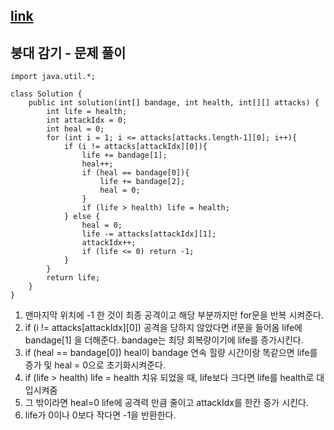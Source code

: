 ## [link](https://school.programmers.co.kr/learn/courses/30/lessons/250137)

## 붕대 감기 - 문제 풀이

```
import java.util.*;

class Solution {
    public int solution(int[] bandage, int health, int[][] attacks) {
        int life = health;
        int attackIdx = 0;
        int heal = 0;
        for (int i = 1; i <= attacks[attacks.length-1][0]; i++){
            if (i != attacks[attackIdx][0]){
                life += bandage[1];
                heal++;
                if (heal == bandage[0]){
                    life += bandage[2];
                    heal = 0;
                }
                if (life > health) life = health;
            } else {
                heal = 0;
                life -= attacks[attackIdx][1];
                attackIdx++;
                if (life <= 0) return -1;
            }
        }
        return life;
    }
}
```

1. 맨마지막 위치에 -1 한 것이 최종 공격이고 해당 부분까지만 for문을 반복 시켜준다. 
2. if (i != attacks[attackIdx][0]) 공격을 당하지 않았다면 if문을 들어옴 life에 bandage[1] 을 더해준다. bandage는 최당 회복량이기에 life를 증가시킨다. 
3.  if (heal == bandage[0]) heal이 bandage 연속 힐량 시간이랑 똑같으면 life를 증가 및 heal = 0으로 초기화시켜준다.
4. if (life > health) life = health 치유 되었을 때, life보다 크다면 life를 health로 대입시켜줌
5. 그 밖이라면 heal=0 life에 공격력 만큼 줄이고 attackIdx를 한칸 증가 시킨다. 
6. life가 0이나 0보다 작다면 -1을 반환한다.